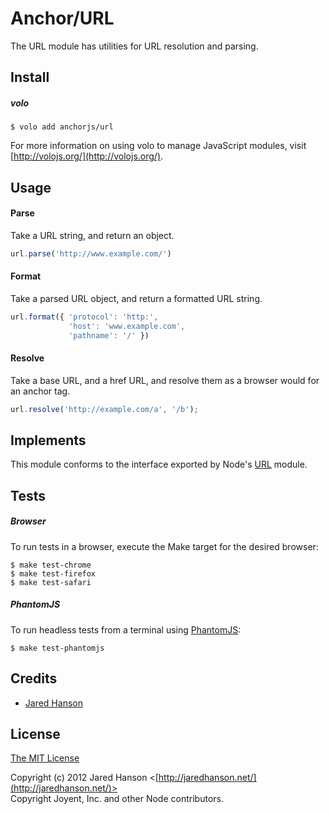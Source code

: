 # Anchor/URL

The URL module has utilities for URL resolution and parsing.

## Install

##### volo

    $ volo add anchorjs/url

For more information on using volo to manage JavaScript modules, visit [http://volojs.org/](http://volojs.org/).

## Usage

#### Parse

Take a URL string, and return an object.

```javascript
url.parse('http://www.example.com/')
```

#### Format

Take a parsed URL object, and return a formatted URL string.

```javascript
url.format({ 'protocol': 'http:',
             'host': 'www.example.com',
             'pathname': '/' })
```

#### Resolve

Take a base URL, and a href URL, and resolve them as a browser would for an
anchor tag.

```javascript
url.resolve('http://example.com/a', '/b');
```

## Implements

This module conforms to the interface exported by Node's [URL](http://nodejs.org/api/url.html)
module.

## Tests

##### Browser

To run tests in a browser, execute the Make target for the desired browser:

    $ make test-chrome
    $ make test-firefox
    $ make test-safari

##### PhantomJS

To run headless tests from a terminal using [PhantomJS](http://phantomjs.org/):

    $ make test-phantomjs

## Credits

  - [Jared Hanson](http://github.com/jaredhanson)

## License

[The MIT License](http://opensource.org/licenses/MIT)

Copyright (c) 2012 Jared Hanson <[http://jaredhanson.net/](http://jaredhanson.net/)>  
Copyright Joyent, Inc. and other Node contributors.
